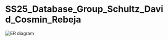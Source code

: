 # SS25_Database_Group_Schultz_David_Cosmin_Rebeja
![ER diagram](https://github.com/user-attachments/assets/9b818600-449b-4f16-93c5-75cd61ec1ddd)
